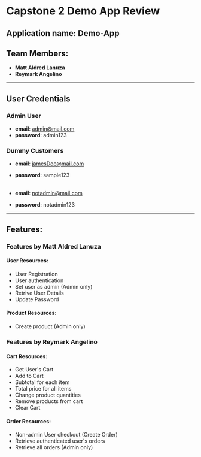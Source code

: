 # Capstone 2 Demo App Review

## Application name: Demo-App

## Team Members:
- **Matt Aldred Lanuza**
- **Reymark Angelino**

---

## User Credentials
### Admin User
- **email**: admin@mail.com
- **password**: admin123

### Dummy Customers
- **email**: jamesDoe@mail.com
- **password**: sample123 <br><br>

- **email**: notadmin@mail.com
- **password**: notadmin123

---

## Features:

### Features by Matt Aldred Lanuza
#### User Resources:
- User Registration
- User authentication
- Set user as admin (Admin only)
- Retrive User Details
- Update Password

#### Product Resources:
- Create product (Admin only)


### Features by Reymark Angelino
#### Cart Resources:
- Get User's Cart
- Add to Cart
- Subtotal for each item
- Total price for all items
- Change product quantities
- Remove products from cart
- Clear Cart

#### Order Resources:
- Non-admin User checkout (Create Order)
- Retrieve authenticated user's orders
- Retrieve all orders (Admin only)